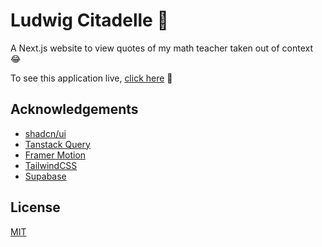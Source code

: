 # Ludwig Citadelle 📜

A Next.js website to view quotes of my math teacher taken out of context 😂

To see this application live, [click here](https://ludwig.muszarski.pl) 🚀

## Acknowledgements

- [shadcn/ui](https://ui.shadcn.com/)
- [Tanstack Query](https://tanstack.com/query/latest)
- [Framer Motion](https://www.framer.com/motion/)
- [TailwindCSS](https://tailwindcss.com/)
- [Supabase](https://supabase.com/)

## License

[MIT](https://choosealicense.com/licenses/mit/)
